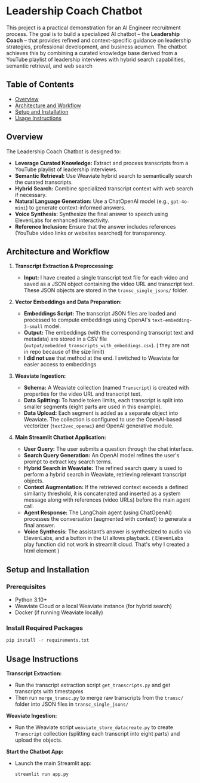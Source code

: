 # Leadership Coach Chatbot

This project is a practical demonstration for an AI Engineer recruitment process. The goal is to build a specialized AI chatbot – the **Leadership Coach** – that provides refined and context-specific guidance on leadership strategies, professional development, and business acumen. The chatbot achieves this by combining a curated knowledge base derived from a YouTube playlist of leadership interviews with hybrid search capabilities, semantic retrieval, and web search

## Table of Contents

-   [Overview](#overview)
-   [Architecture and Workflow](#architecture-and-workflow)
-   [Setup and Installation](#setup-and-installation)
-   [Usage Instructions](#usage-instructions)

## Overview

The Leadership Coach Chatbot is designed to:

-   **Leverage Curated Knowledge:** Extract and process transcripts from a YouTube playlist of leadership interviews.
-   **Semantic Retrieval:** Use Weaviate hybrid search to semantically search the curated transcripts.
-   **Hybrid Search:** Combine specialized transcript context with web search if necessary.
-   **Natural Language Generation:** Use a ChatOpenAI model (e.g., `gpt-4o-mini`) to generate context-informed answers.
-   **Voice Synthesis:** Synthesize the final answer to speech using ElevenLabs for enhanced interactivity.
-   **Reference Inclusion:** Ensure that the answer includes references (YouTube video links or websites searched) for transparency.

## Architecture and Workflow

1. **Transcript Extraction & Preprocessing:**

    - **Input:** I have created a single transcript text file for each video and saved as a JSON object containing the video URL and transcript text. These JSON objects are stored in the `transc_single_jsons/` folder.

2. **Vector Embeddings and Data Preparation:**

    - **Embeddings Script:** The transcript JSON files are loaded and processed to compute embeddings using OpenAI's `text-embedding-3-small` model.
    - **Output:** The embeddings (with the corresponding transcript text and metadata) are stored in a CSV file (`output/embedded_transcripts_with_embeddings.csv`). ( they are not in repo because of the size limit)
    - **I did not use** that method at the end. I switched to Weaviate for easier access to embeddings

3. **Weaviate Ingestion:**

    - **Schema:** A Weaviate collection (named `Transcript`) is created with properties for the video URL and transcript text.
    - **Data Splitting:** To handle token limits, each transcript is split into smaller segments (eight parts are used in this example).
    - **Data Upload:** Each segment is added as a separate object into Weaviate. The collection is configured to use the OpenAI-based vectorizer (`text2vec_openai`) and OpenAI generative module.

4. **Main Streamlit Chatbot Application:**
    - **User Query:** The user submits a question through the chat interface.
    - **Search Query Generation:** An OpenAI model refines the user's prompt to extract key search terms.
    - **Hybrid Search in Weaviate:** The refined search query is used to perform a hybrid search in Weaviate, retrieving relevant transcript objects.
    - **Context Augmentation:** If the retrieved context exceeds a defined similarity threshold, it is concatenated and inserted as a system message along with references (video URLs) before the main agent call.
    - **Agent Response:** The LangChain agent (using ChatOpenAI) processes the conversation (augmented with context) to generate a final answer.
    - **Voice Synthesis:** The assistant’s answer is synthesized to audio via ElevenLabs, and a button in the UI allows playback. ( ElevenLabs play function did not work in streamlit cloud. That's why I created a html element )

## Setup and Installation

### Prerequisites

-   Python 3.10+
-   Weaviate Cloud or a local Weaviate instance (for hybrid search)
-   Docker (if running Weaviate locally)

### Install Required Packages

```bash
pip install -r requirements.txt
```

## Usage Instructions

**Transcript Extraction:**

-   Run the transcript extraction script `get_transcripts.py` and get transcripts with timestapms
-   Then run `merge_transc.py` to merge raw transcripts from the `transc/` folder into JSON files in `transc_single_jsons/`

**Weaviate Ingestion:**

-   Run the Weaviate script `weaviate_store_datacreate.py` to create `Transcript` collection (splitting each transcript into eight parts) and upload the objects.

**Start the Chatbot App:**

-   Launch the main Streamlit app:

    ```bash
    streamlit run app.py
    ```
